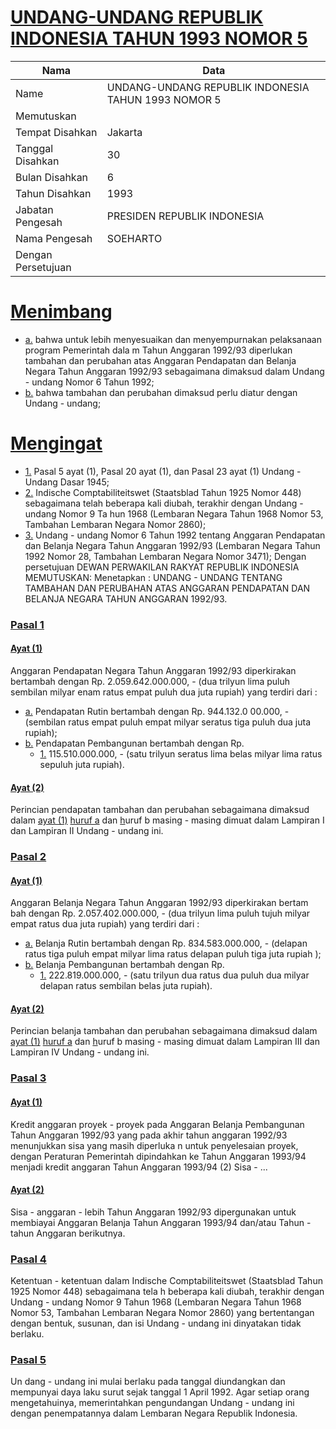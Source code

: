 # [UNDANG-UNDANG REPUBLIK INDONESIA TAHUN 1993 NOMOR 5](http://example.org/legal/document/uu/1993/5)

| Nama | Data |
| ------ | ----- |
|Name|UNDANG-UNDANG REPUBLIK INDONESIA TAHUN 1993 NOMOR 5|
|Memutuskan||
|Tempat Disahkan|Jakarta|
|Tanggal Disahkan|30|
|Bulan Disahkan|6|
|Tahun Disahkan|1993|
|Jabatan Pengesah|PRESIDEN REPUBLIK INDONESIA|
|Nama Pengesah|SOEHARTO|
|Dengan Persetujuan||
# [Menimbang](http://example.org/legal/document/uu/1993/5/menimbang)

* [a.](http://example.org/legal/document/uu/1993/5/menimbang/point/a) bahwa untuk lebih menyesuaikan dan menyempurnakan pelaksanaan program Pemerintah dala m Tahun Anggaran 1992/93 diperlukan tambahan dan perubahan atas Anggaran Pendapatan dan Belanja Negara Tahun Anggaran 1992/93 sebagaimana dimaksud dalam Undang - undang Nomor 6 Tahun 1992;
* [b.](http://example.org/legal/document/uu/1993/5/menimbang/point/b) bahwa tambahan dan perubahan dimaksud perlu diatur dengan Undang - undang;
# [Mengingat](http://example.org/legal/document/uu/1993/5/mengingat)

* [1.](http://example.org/legal/document/uu/1993/5/mengingat/point/0001) Pasal 5 ayat (1), Pasal 20 ayat (1), dan Pasal 23 ayat (1) Undang - Undang Dasar 1945;
* [2.](http://example.org/legal/document/uu/1993/5/mengingat/point/0002) Indische Comptabiliteitswet (Staatsblad Tahun 1925 Nomor 448) sebagaimana telah beberapa kali diubah, terakhir dengan Undang - undang Nomor 9 Ta hun 1968 (Lembaran Negara Tahun 1968 Nomor 53, Tambahan Lembaran Negara Nomor 2860);
* [3.](http://example.org/legal/document/uu/1993/5/mengingat/point/0003) Undang - undang Nomor 6 Tahun 1992 tentang Anggaran Pendapatan dan Belanja Negara Tahun Anggaran 1992/93 (Lembaran Negara Tahun 1992 Nomor 28, Tambahan Lembaran Negara Nomor 3471); Dengan persetujuan DEWAN PERWAKILAN RAKYAT REPUBLIK INDONESIA MEMUTUSKAN: Menetapkan : UNDANG - UNDANG TENTANG TAMBAHAN DAN PERUBAHAN ATAS ANGGARAN PENDAPATAN DAN BELANJA NEGARA TAHUN ANGGARAN 1992/93.

### [Pasal 1](http://example.org/legal/document/uu/1993/5/pasal/0001)

#### [Ayat (1)](http://example.org/legal/document/uu/1993/5/pasal/0001/version/19930630/ayat/0001)
Anggaran Pendapatan Negara Tahun Anggaran 1992/93 diperkirakan bertambah dengan Rp. 2.059.642.000.000, - (dua trilyun lima puluh sembilan milyar enam ratus empat puluh dua juta rupiah) yang terdiri dari :
* [a.](http://example.org/legal/document/uu/1993/5/pasal/0001/version/19930630/ayat/0001/point/a) Pendapatan Rutin bertambah dengan Rp. 944.132.0 00.000, - (sembilan ratus empat puluh empat milyar seratus tiga puluh dua juta rupiah);
* [b.](http://example.org/legal/document/uu/1993/5/pasal/0001/version/19930630/ayat/0001/point/b) Pendapatan Pembangunan bertambah dengan Rp.
    * [1.](http://example.org/legal/document/uu/1993/5/pasal/0001/version/19930630/ayat/0001/point/b/point/0001) 115.510.000.000, - (satu trilyun seratus lima belas milyar lima ratus sepuluh juta rupiah).

#### [Ayat (2)](http://example.org/legal/document/uu/1993/5/pasal/0001/version/19930630/ayat/0002)
Perincian pendapatan tambahan dan perubahan sebagaimana dimaksud dalam [ayat (1)](http://example.org/legal/document/uu/1993/5/pasal/0001/version/19930630/ayat/0001) [huruf a](http://example.org/legal/document/uu/1993/5/pasal/0001/version/19930630/point/a) dan [h](http://example.org/legal/document/uu/1993/5/pasal/0001/version/19930630/ayat/0001/point/b)uruf b masing - masing dimuat dalam Lampiran I dan Lampiran II Undang - undang ini.


### [Pasal 2](http://example.org/legal/document/uu/1993/5/pasal/0002)

#### [Ayat (1)](http://example.org/legal/document/uu/1993/5/pasal/0002/version/19930630/ayat/0001)
Anggaran Belanja Negara Tahun Anggaran 1992/93 diperkirakan bertam bah dengan Rp. 2.057.402.000.000, - (dua trilyun lima puluh tujuh milyar empat ratus dua juta rupiah) yang terdiri dari :
* [a.](http://example.org/legal/document/uu/1993/5/pasal/0002/version/19930630/ayat/0001/point/a) Belanja Rutin bertambah dengan Rp. 834.583.000.000, - (delapan ratus tiga puluh empat milyar lima ratus delapan puluh tiga juta rupiah );
* [b.](http://example.org/legal/document/uu/1993/5/pasal/0002/version/19930630/ayat/0001/point/b) Belanja Pembangunan bertambah dengan Rp.
    * [1.](http://example.org/legal/document/uu/1993/5/pasal/0002/version/19930630/ayat/0001/point/b/point/0001) 222.819.000.000, - (satu trilyun dua ratus dua puluh dua milyar delapan ratus sembilan belas juta rupiah).

#### [Ayat (2)](http://example.org/legal/document/uu/1993/5/pasal/0002/version/19930630/ayat/0002)
Perincian belanja tambahan dan perubahan sebagaimana dimaksud dalam [ayat (1)](http://example.org/legal/document/uu/1993/5/pasal/0002/version/19930630/ayat/0001) [huruf a](http://example.org/legal/document/uu/1993/5/pasal/0002/version/19930630/point/a) dan [h](http://example.org/legal/document/uu/1993/5/pasal/0002/version/19930630/ayat/0001/point/b)uruf b masing - masing dimuat dalam Lampiran III dan Lampiran IV Undang - undang ini.


### [Pasal 3](http://example.org/legal/document/uu/1993/5/pasal/0003)

#### [Ayat (1)](http://example.org/legal/document/uu/1993/5/pasal/0003/version/19930630/ayat/0001)
Kredit anggaran proyek - proyek pada Anggaran Belanja Pembangunan Tahun Anggaran 1992/93 yang pada akhir tahun anggaran 1992/93 menunjukkan sisa yang masih diperluka n untuk penyelesaian proyek, dengan Peraturan Pemerintah dipindahkan ke Tahun Anggaran 1993/94 menjadi kredit anggaran Tahun Anggaran 1993/94 (2) Sisa - ...

#### [Ayat (2)](http://example.org/legal/document/uu/1993/5/pasal/0003/version/19930630/ayat/0002)
Sisa - anggaran - lebih Tahun Anggaran 1992/93 dipergunakan untuk membiayai Anggaran Belanja Tahun Anggaran 1993/94 dan/atau Tahun - tahun Anggaran berikutnya.


### [Pasal 4](http://example.org/legal/document/uu/1993/5/pasal/0004)
Ketentuan - ketentuan dalam Indische Comptabiliteitswet (Staatsblad Tahun 1925 Nomor 448) sebagaimana tela h beberapa kali diubah, terakhir dengan Undang - undang Nomor 9 Tahun 1968 (Lembaran Negara Tahun 1968 Nomor 53, Tambahan Lembaran Negara Nomor 2860) yang bertentangan dengan bentuk, susunan, dan isi Undang - undang ini dinyatakan tidak berlaku.


### [Pasal 5](http://example.org/legal/document/uu/1993/5/pasal/0005)
Un dang - undang ini mulai berlaku pada tanggal diundangkan dan mempunyai daya laku surut sejak tanggal 1 April 1992. Agar setiap orang mengetahuinya, memerintahkan pengundangan Undang - undang ini dengan penempatannya dalam Lembaran Negara Republik Indonesia.
